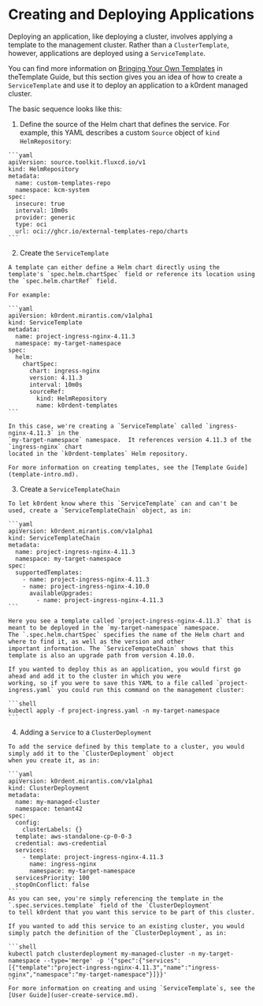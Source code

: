 # Creating and Deploying Applications

Deploying an application, like deploying a cluster, involves applying a template to the management cluster. Rather than a `ClusterTemplate`, however, applications are deployed using a `ServiceTemplate`.

You can find more information on [Bringing Your Own Templates](template-byo.md)
in theTemplate Guide, but this section gives you an idea of how to create a `ServiceTemplate`
and use it to deploy an application to a k0rdent managed cluster.

The basic sequence looks like this:

  1. Define the source of the Helm chart that defines the service.  For example, this YAML describes a custom `Source` object of `kind` `HelmRepository`:

    ```yaml
    apiVersion: source.toolkit.fluxcd.io/v1
    kind: HelmRepository
    metadata:
      name: custom-templates-repo
      namespace: kcm-system
    spec:
      insecure: true
      interval: 10m0s
      provider: generic
      type: oci
      url: oci://ghcr.io/external-templates-repo/charts
    ```
  2. Create the `ServiceTemplate`

    A template can either define a Helm chart directly using the template's `spec.helm.chartSpec` field or reference its location using the `spec.helm.chartRef` field.

    For example:

    ```yaml
    apiVersion: k0rdent.mirantis.com/v1alpha1
    kind: ServiceTemplate
    metadata:
      name: project-ingress-nginx-4.11.3
      namespace: my-target-namespace
    spec:
      helm:
        chartSpec:
          chart: ingress-nginx
          version: 4.11.3
          interval: 10m0s
          sourceRef:
            kind: HelmRepository
            name: k0rdent-templates
    ```

    In this case, we're creating a `ServiceTemplate` called `ingress-nginx-4.11.3` in the
    `my-target-namespace` namespace.  It references version 4.11.3 of the `ingress-nginx` chart
    located in the `k0rdent-templates` Helm repository.

    For more information on creating templates, see the [Template Guide](template-intro.md).

  3. Create a `ServiceTemplateChain`

    To let k0rdent know where this `ServiceTemplate` can and can't be used, create a `ServiceTemplateChain` object, as in:

    ```yaml
    apiVersion: k0rdent.mirantis.com/v1alpha1
    kind: ServiceTemplateChain
    metadata:
      name: project-ingress-nginx-4.11.3
      namespace: my-target-namespace
    spec:
      supportedTemplates:
        - name: project-ingress-nginx-4.11.3
        - name: project-ingress-nginx-4.10.0
          availableUpgrades:
            - name: project-ingress-nginx-4.11.3
    ```

    Here you see a template called `project-ingress-nginx-4.11.3` that is meant to be deployed in the `my-target-namespace` namespace.
    The `.spec.helm.chartSpec` specifies the name of the Helm chart and where to find it, as well as the version and other 
    important information. The `ServiceTempateChain` shows that this template is also an upgrade path from version 4.10.0.

    If you wanted to deploy this as an application, you would first go ahead and add it to the cluster in which you were
    working, so if you were to save this YAML to a file called `project-ingress.yaml` you could run this command on the management cluster:

    ```shell
    kubectl apply -f project-ingress.yaml -n my-target-namespace
    ```
  4. Adding a `Service` to a `ClusterDeployment`

    To add the service defined by this template to a cluster, you would simply add it to the `ClusterDeployment` object
    when you create it, as in:

    ```yaml
    apiVersion: k0rdent.mirantis.com/v1alpha1
    kind: ClusterDeployment
    metadata:
      name: my-managed-cluster
      namespace: tenant42
    spec:
      config:
        clusterLabels: {}
      template: aws-standalone-cp-0-0-3
      credential: aws-credential
      services:
        - template: project-ingress-nginx-4.11.3
          name: ingress-nginx
          namespace: my-target-namespace
      servicesPriority: 100
      stopOnConflict: false
    ```
    As you can see, you're simply referencing the template in the `.spec.services.template` field of the `ClusterDeployment`
    to tell k0rdent that you want this service to be part of this cluster.

    If you wanted to add this service to an existing cluster, you would simply patch the definition of the `ClusterDeployment`, as in:

    ```shell
    kubectl patch clusterdeployment my-managed-cluster -n my-target-namespace --type='merge' -p '{"spec":{"services":[{"template":"project-ingress-nginx-4.11.3","name":"ingress-nginx","namespace":"my-target-namespace"}]}}'
    ```
    For more information on creating and using `ServiceTemplate`s, see the [User Guide](user-create-service.md).